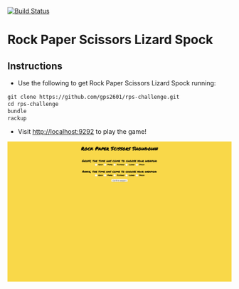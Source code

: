 [![Build Status](https://travis-ci.org/gps2601/rps-challenge.svg?branch=master)](https://travis-ci.org/gps2601/rps-challenge)

# Rock Paper Scissors Lizard Spock

Instructions
-------
- Use the following to get Rock Paper Scissors Lizard Spock running:
```
git clone https://github.com/gps2601/rps-challenge.git
cd rps-challenge
bundle
rackup
```
 - Visit [http://localhost:9292](http://localhost:9292) to play the game!


![Alt text](/rpsls.png?raw=true "Optional Title")
